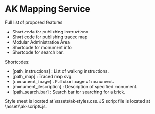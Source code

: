 # AK Mapping Service

Full list of proposed features
* Short code for publishing instructions
* Short code for publishing traced map
* Modular Administration Area
* Shortcode for monument info
* Shortcode for search bar.


Shortcodes:
* \[path_instructions] : List of walking instructions.
* \[path_map] : Traced map svg.
* \[monument_image] : Full size image of monument.
* \[monument_description] : Description of specified monument.
* \[path_search_bar] : Search bar for searching for a brick.

Style sheet is located at \assets\ak-styles.css.  JS script file is located at \assets\ak-scripts.js.




